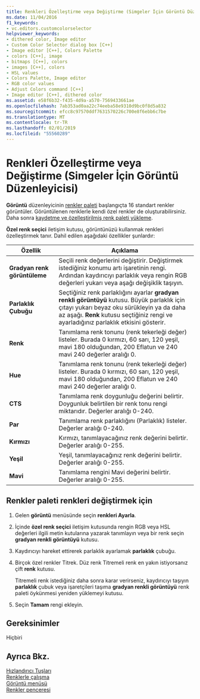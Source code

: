 ```yaml
---
title: Renkleri Özelleştirme veya Değiştirme (Simgeler İçin Görüntü Düzenleyicisi)
ms.date: 11/04/2016
f1_keywords:
- vc.editors.customcolorselector
helpviewer_keywords:
- dithered color, Image editor
- Custom Color Selector dialog box [C++]
- Image editor [C++], Colors Palette
- colors [C++], image
- bitmaps [C++], colors
- images [C++], colors
- HSL values
- Colors Palette, Image editor
- RGB color values
- Adjust Colors command [C++]
- Image editor [C++], dithered color
ms.assetid: e58f6b32-f435-4d9a-a570-7569433661ae
ms.openlocfilehash: 7ab353ad0aa22c74eeba58e9310d9bc0f8d5a832
ms.sourcegitcommit: efcc8c97570ddf7631570226c700e8f6ebb6c7be
ms.translationtype: MT
ms.contentlocale: tr-TR
ms.lasthandoff: 02/01/2019
ms.locfileid: "55560289"
---
```

# <a name="customizing-or-changing-colors-image-editor-for-icons"></a>Renkleri Özelleştirme veya Değiştirme (Simgeler İçin Görüntü Düzenleyicisi)

**Görüntü** düzenleyicinin [renkler paleti](../windows/colors-window-image-editor-for-icons.md) başlangıçta 16 standart renkler görüntüler. Görüntülenen renklerle kendi özel renkler de oluşturabilirsiniz. Daha sonra [kaydetme ve özelleştirilmiş renk paleti yükleme](../windows/saving-and-loading-different-color-palettes-image-editor-for-icons.md).

**Özel renk seçici** iletişim kutusu, görüntünüzü kullanmak renkleri özelleştirmek tanır. Dahil edilen aşağıdaki özellikler şunlardır:

|Özellik|Açıklama|
|---|---|
|**Gradyan renk görüntüleme**|Seçili renk değerlerini değiştirir. Değiştirmek istediğiniz konumu artı işaretinin rengi. Ardından kaydırıcıyı parlaklık veya rengin RGB değerleri yukarı veya aşağı değişiklik taşıyın.|
|**Parlaklık Çubuğu**|Seçtiğiniz renk parlaklığını ayarlar **gradyan renkli görüntüyü** kutusu. Büyük parlaklık için çıtayı yukarı beyaz oku sürükleyin ya da daha az aşağı. **Renk** kutusu seçtiğiniz rengi ve ayarladığınız parlaklık etkisini gösterir.|
|**Renk**|Tanımlama renk tonunu (renk tekerleği değer) listeler. Burada 0 kırmızı, 60 sarı, 120 yeşil, mavi 180 olduğundan, 200 Eflatun ve 240 mavi 240 değerler aralığı 0.|
|**Hue**|Tanımlama renk tonunu (renk tekerleği değer) listeler. Burada 0 kırmızı, 60 sarı, 120 yeşil, mavi 180 olduğundan, 200 Eflatun ve 240 mavi 240 değerler aralığı 0.|
|**CTS**|Tanımlama renk doygunluğu değerini belirtir. Doygunluk belirtilen bir renk tonu rengi miktarıdır. Değerler aralığı 0-240.|
|**Par**|Tanımlama renk parlaklığını (Parlaklık) listeler. Değerler aralığı 0-240.|
|**Kırmızı**|Kırmızı, tanımlayacağınız renk değerini belirtir. Değerler aralığı 0-255.|
|**Yeşil**|Yeşil, tanımlayacağınız renk değerini belirtir. Değerler aralığı 0-255.|
|**Mavi**|Tanımlama rengini Mavi değerini belirtir. Değerler aralığı 0-255.|

## <a name="to-change-colors-on-the-colors-palette"></a>Renkler paleti renkleri değiştirmek için

1. Gelen **görüntü** menüsünde seçin **renkleri Ayarla**.

1. İçinde **özel renk seçici** iletişim kutusunda rengin RGB veya HSL değerleri ilgili metin kutularına yazarak tanımlayın veya bir renk seçin **gradyan renkli görüntüyü** kutusu.

1. Kaydırıcıyı hareket ettirerek parlaklık ayarlamak **parlaklık** çubuğu.

1. Birçok özel renkler Titrek. Düz renk Titremeli renk en yakın istiyorsanız çift **renk** kutusu.

   Titremeli renk istediğiniz daha sonra karar verirseniz, kaydırıcıyı taşıyın **parlaklık** çubuk veya işaretçileri taşıma **gradyan renkli görüntüyü** renk paleti öykünmesi yeniden yüklemeyi kutusu.

1. Seçin **Tamam** rengi ekleyin.

## <a name="requirements"></a>Gereksinimler

Hiçbiri

## <a name="see-also"></a>Ayrıca Bkz.

[Hızlandırıcı Tuşları](../windows/accelerator-keys-image-editor-for-icons.md)<br/>
[Renklerle çalışma](../windows/working-with-color-image-editor-for-icons.md)<br/>
[Görüntü menüsü](../windows/image-menu-image-editor-for-icons.md)<br/>
[Renkler penceresi](../windows/colors-window-image-editor-for-icons.md)
